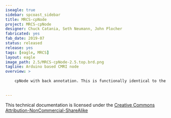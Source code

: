 ```yaml
---
iseagle: true
sidebar: spcoast_sidebar
title: MRCS-cpNode
project: MRCS-cpNode
designer: Chuck Catania, Seth Neumann, John Plocher
fabricated: yes
fab_date: 2019-07
status: released
release: yes
tags: [eagle, MRCS]
layout: eagle
image_path: 2.5/MRCS-cpNode-2.5.top.brd.png
tagline: Arduino based CMRI node
overview: >
    
    cpNode with back annotation. This is functionally identical to the older version but the Eagle sch and brd files match.
    
    
---
```



This technical documentation is licensed under the [Creative Commons Attribution-NonCommercial-ShareAlike](https://creativecommons.org/licenses/by-nc-sa/3.0/)
